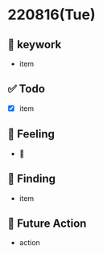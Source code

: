 # 220816(Tue)

## 🔑 keywork

- item 

## ✅ Todo

- [x] item


## 🤔 Feeling

- 🤔

## 💎 Finding

- item

## 🌈 Future Action

- action
